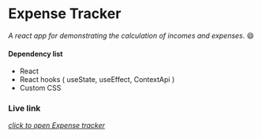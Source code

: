 # Expense Tracker
*A react app for demonstrating the calculation of incomes and expenses*. :smile:

#### Dependency list
- React
- React hooks ( useState, useEffect, ContextApi )
- Custom CSS

### Live link
[*click to open Expense tracker*](https://mehedikhokon.github.io/expense-tracker/)  
